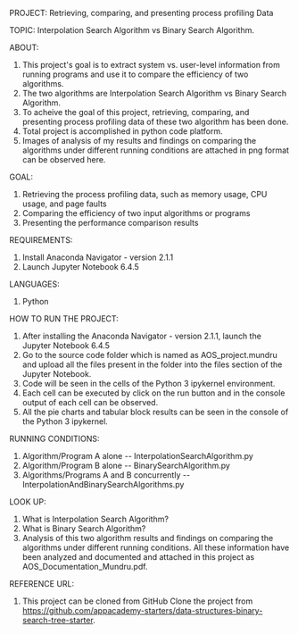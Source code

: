 PROJECT: Retrieving, comparing, and presenting process profiling Data

TOPIC: Interpolation Search Algorithm vs Binary Search Algorithm.

ABOUT:
1. This project's goal is to extract system vs. user-level information from running programs and use it to compare the efficiency of     two algorithms. 
2. The two algorithms are Interpolation Search Algorithm vs Binary Search Algorithm.
3. To acheive the goal of this project, retrieving, comparing, and presenting process profiling data of these two algorithm has been	   done.
4. Total project is accomplished in python code platform.
5. Images of analysis of my results and findings on comparing the algorithms under different running conditions are attached in png      format can be observed here. 

GOAL:
1. Retrieving the process profiling data, such as memory usage, CPU usage, and page faults
2. Comparing the efficiency of two input algorithms or programs
3. Presenting the performance comparison results

REQUIREMENTS:
1. Install Anaconda Navigator - version 2.1.1
2. Launch Jupyter Notebook 6.4.5

LANGUAGES:
1. Python

HOW TO RUN THE PROJECT:
1. After installing the Anaconda Navigator - version 2.1.1, launch the Jupyter Notebook 6.4.5
2. Go to the source code folder which is named as AOS_project.mundru and upload all the files present in the folder into the files       section of the Jupyter Notebook.
3. Code will be seen in the cells of the Python 3 ipykernel environment.
4. Each cell can be executed by click on the run button and in the console output of each cell can be observed.
5. All the pie charts and tabular block results can be seen in the console of the Python 3 ipykernel.

RUNNING CONDITIONS:
1. Algorithm/Program A alone -- InterpolationSearchAlgorithm.py
2. Algorithm/Program B alone -- BinarySearchAlgorithm.py
3. Algorithms/Programs A and B concurrently --  InterpolationAndBinarySearchAlgorithms.py

LOOK UP:
1. What is Interpolation Search Algorithm?
2. What is Binary Search Algorithm?
3. Analysis of this two algorithm results and findings on comparing the algorithms under different running conditions.
All these information have been analyzed and documented and attached in this project as AOS_Documentation_Mundru.pdf.

REFERENCE URL:
1. This project can be cloned from GitHub
Clone the project from https://github.com/appacademy-starters/data-structures-binary-search-tree-starter.
